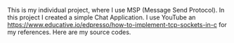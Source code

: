 This is my individual project, where I use MSP (Message Send Protocol). 
In this project I created a simple Chat Application. I use YouTube an
https://www.educative.io/edpresso/how-to-implement-tcp-sockets-in-c for my references. 
Here are my source codes.
